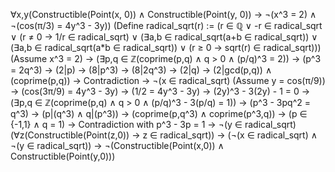∀x,y(Constructible(Point(x, 0)) ∧ Constructible(Point(y, 0)) → ¬(x^3 = 2) ∧ ¬(cos(π/3) = 4y^3 - 3y))
(Define radical_sqrt(r) := (r ∈ ℚ ∨ -r ∈ radical_sqrt ∨ (r ≠ 0 → 1/r ∈ radical_sqrt) ∨ (∃a,b ∈ radical_sqrt(a+b ∈ radical_sqrt)) ∨ (∃a,b ∈ radical_sqrt(a*b ∈ radical_sqrt)) ∨ (r ≥ 0 → sqrt(r) ∈ radical_sqrt)))
(Assume x^3 = 2) → (∃p,q ∈ ℤ(coprime(p,q) ∧ q > 0 ∧ (p/q)^3 = 2)) → (p^3 = 2q^3) → (2|p) → (8|p^3) → (8|2q^3) → (2|q) → (2|gcd(p,q)) ∧ (coprime(p,q)) → Contradiction → ¬(x ∈ radical_sqrt)
(Assume y = cos(π/9)) → (cos(3π/9) = 4y^3 - 3y) → (1/2 = 4y^3 - 3y) → (2y)^3 - 3(2y) - 1 = 0 → (∃p,q ∈ ℤ(coprime(p,q) ∧ q > 0 ∧ (p/q)^3 - 3(p/q) = 1)) → (p^3 - 3pq^2 = q^3) → (p|(q^3) ∧ q|(p^3)) → (coprime(p,q^3) ∧ coprime(p^3,q)) → (p ∈ {-1,1} ∧ q = 1) → Contradiction with p^3 - 3p = 1 → ¬(y ∈ radical_sqrt)
(∀z(Constructible(Point(z,0)) → z ∈ radical_sqrt)) → (¬(x ∈ radical_sqrt) ∧ ¬(y ∈ radical_sqrt)) → ¬(Constructible(Point(x,0)) ∧ Constructible(Point(y,0)))
